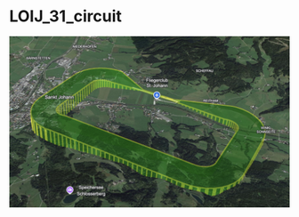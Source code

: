 # LOIJ_31_circuit

![alt LOIJ_31_circuit](https://github.com/udem-dlteam/hack2025/blob/main/parcours/LOIJ_31_circuit/LOIJ_31_circuit.png?raw=true)
